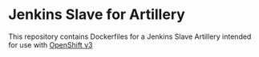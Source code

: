 Jenkins Slave for Artillery
====================

This repository contains Dockerfiles for a Jenkins Slave Artillery intended for
use with [OpenShift v3](https://github.com/openshift/origin)
